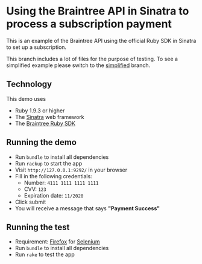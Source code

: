 # Using the Braintree API in Sinatra to process a subscription payment

This is an example of the Braintree API using the official Ruby SDK in Sinatra to set up a subscription.

This branch includes a lot of files for the purpose of testing. To see a simplified example please switch to the [simplified](https://github.com/commercefactory/braintree-subscription-ruby/tree/simplified) branch.

## Technology

This demo uses

* Ruby 1.9.3 or higher
* The [Sinatra](http://www.sinatrarb.com/) web framework
* The [Braintree Ruby SDK](https://www.braintreepayments.com/docs/ruby)

## Running the demo

* Run `bundle` to install all dependencies
* Run `rackup` to start the app
* Visit `http://127.0.0.1:9292/` in your browser
* Fill in the following credentials:
  * Number: `4111 1111 1111 1111`
  * CVV: `123`
  * Expiration date: `11/2020`
* Click submit
* You will receive a message that says __"Payment Success"__

## Running the test

* Requirement: [Firefox](http://getfirefox.com) for [Selenium](http://seleniumhq.org)
* Run `bundle` to install all dependencies
* Run `rake` to test the app
